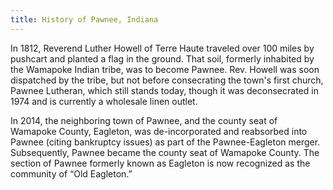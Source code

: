 ```yaml
---
title: History of Pawnee, Indiana
---
```


In 1812, Reverend Luther Howell of Terre Haute traveled over 100 miles by pushcart and planted a flag in the ground. That soil, formerly inhabited by the Wamapoke Indian tribe, was to become Pawnee. Rev. Howell was soon dispatched by the tribe, but not before consecrating the town's first church, Pawnee Lutheran, which still stands today, though it was deconsecrated in 1974 and is currently a wholesale linen outlet.

In 2014, the neighboring town of Pawnee, and the county seat of Wamapoke County, Eagleton, was de-incorporated and reabsorbed into Pawnee (citing bankruptcy issues) as part of the Pawnee-Eagleton merger. Subsequently, Pawnee became the county seat of Wamapoke County. The section of Pawnee formerly known as Eagleton is now recognized as the community of “Old Eagleton.”
